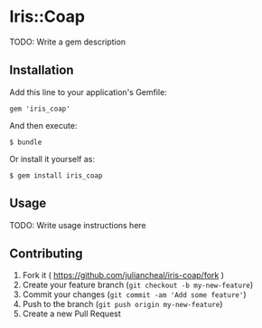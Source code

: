 # Iris::Coap

TODO: Write a gem description

## Installation

Add this line to your application's Gemfile:

    gem 'iris_coap'

And then execute:

    $ bundle

Or install it yourself as:

    $ gem install iris_coap

## Usage

TODO: Write usage instructions here

## Contributing

1. Fork it ( https://github.com/juliancheal/iris-coap/fork )
2. Create your feature branch (`git checkout -b my-new-feature`)
3. Commit your changes (`git commit -am 'Add some feature'`)
4. Push to the branch (`git push origin my-new-feature`)
5. Create a new Pull Request
